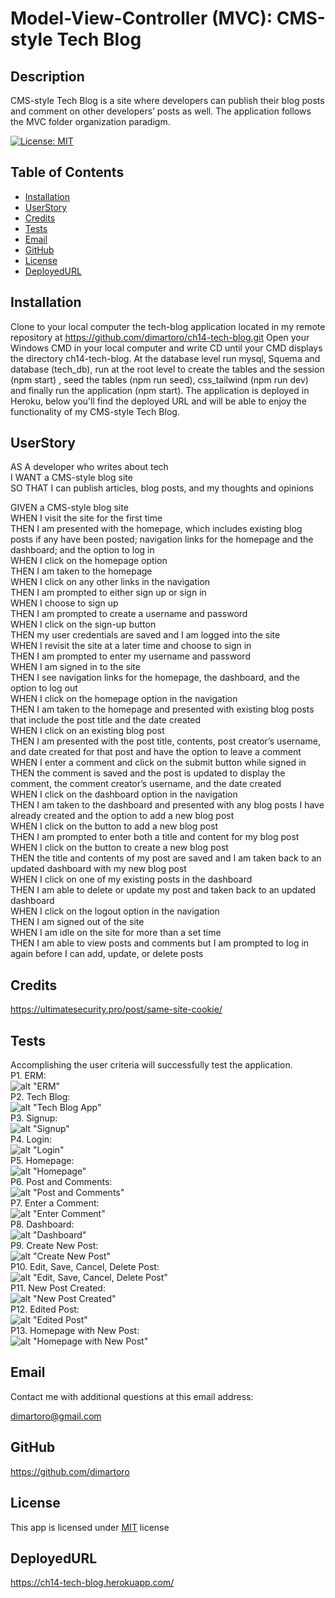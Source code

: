 
# Model-View-Controller (MVC): CMS-style Tech Blog

## Description
CMS-style Tech Blog is a site where developers can publish their blog posts and comment on other developers’ posts as well. The application follows the MVC folder organization paradigm.

  [![License: MIT](https://img.shields.io/badge/License-MIT-yellow.svg)](https://opensource.org/licenses/MIT)

## Table of Contents
- [Installation](#installation)
- [UserStory](#userstory)
- [Credits](#credits)
- [Tests](#tests)
- [Email](#email)
- [GitHub](#github)
- [License](#license)
- [DeployedURL](#deployedurl)

## Installation
Clone to your local computer the tech-blog application located in my remote repository at https://github.com/dimartoro/ch14-tech-blog.git Open your Windows CMD in your local computer and write CD until your CMD displays the directory ch14-tech-blog. At the database level run mysql, Squema and database (tech_db), run at the root level to create the tables and the session (npm start) , seed the tables (npm run seed), css_tailwind (npm run dev) and finally run the application (npm start). The application is deployed in Heroku, below you'll find the deployed URL and will be able to enjoy the functionality of my CMS-style Tech Blog.

## UserStory
AS A developer who writes about tech  
I WANT a CMS-style blog site  
SO THAT I can publish articles, blog posts, and my thoughts and opinions   
  
GIVEN a CMS-style blog site  
WHEN I visit the site for the first time  
THEN I am presented with the homepage, which includes existing blog posts if any have been posted;   navigation links for the homepage and the dashboard; and the option to log in  
WHEN I click on the homepage option  
THEN I am taken to the homepage  
WHEN I click on any other links in the navigation  
THEN I am prompted to either sign up or sign in  
WHEN I choose to sign up  
THEN I am prompted to create a username and password  
WHEN I click on the sign-up button  
THEN my user credentials are saved and I am logged into the site  
WHEN I revisit the site at a later time and choose to sign in  
THEN I am prompted to enter my username and password  
WHEN I am signed in to the site  
THEN I see navigation links for the homepage, the dashboard, and the option to log out  
WHEN I click on the homepage option in the navigation  
THEN I am taken to the homepage and presented with existing blog posts that include the post title   and the date created  
WHEN I click on an existing blog post  
THEN I am presented with the post title, contents, post creator’s username, and date created for   that post and have the option to leave a comment  
WHEN I enter a comment and click on the submit button while signed in  
THEN the comment is saved and the post is updated to display the comment, the comment creator’s   username, and the date created  
WHEN I click on the dashboard option in the navigation  
THEN I am taken to the dashboard and presented with any blog posts I have already created and the   option to add a new blog post  
WHEN I click on the button to add a new blog post  
THEN I am prompted to enter both a title and content for my blog post  
WHEN I click on the button to create a new blog post    
THEN the title and contents of my post are saved and I am taken back to an updated dashboard with my   new blog post  
WHEN I click on one of my existing posts in the dashboard  
THEN I am able to delete or update my post and taken back to an updated dashboard  
WHEN I click on the logout option in the navigation  
THEN I am signed out of the site  
WHEN I am idle on the site for more than a set time  
THEN I am able to view posts and comments but I am prompted to log in again before I can add,   update, or delete posts  


## Credits
https://ultimatesecurity.pro/post/same-site-cookie/

## Tests
Accomplishing the user criteria will successfully test the application.    
P1. ERM:  
![alt "ERM"](./public/images/ERM.png)    
P2. Tech Blog:    
![alt "Tech Blog App"](./public/images/Tech-Blog.png)  
P3. Signup:  
![alt "Signup"](./public/images/Signup.png)  
P4. Login:  
![alt "Login"](./public/images/Login.png)  
P5. Homepage:  
![alt "Homepage"](./public/images/Homepage.png)  
P6. Post and Comments:  
![alt "Post and Comments"](./public/images/Post%20and%20Comments%20-%20Add%20a%20Comment.png)  
P7. Enter a Comment:    
![alt "Enter Comment"](./public/images/Enter-Comment.png)  
P8. Dashboard:  
![alt "Dashboard"](./public/images/Dashboard.png)  
P9. Create New Post:  
![alt "Create New Post"](./public/images/Create-New%20Post.png)  
P10. Edit, Save, Cancel, Delete Post:  
![alt "Edit, Save, Cancel, Delete Post"](./public/images/Edit-Save-Cancel-Delete%20options.png)  
P11. New Post Created:  
![alt "New Post Created"](./public/images/Created-New-Post.png)  
P12. Edited Post:  
![alt "Edited Post"](./public/images/Edited-Post.png)  
P13. Homepage with New Post:  
![alt "Homepage with New Post"](./public/images/Homepage%20with%20new%20Post.png)    

## Email
Contact me with additional questions at this email address:

dimartoro@gmail.com

## GitHub
https://github.com/dimartoro

## License
This app is licensed under [MIT](https://choosealicense.com/licenses/mit/) license

## DeployedURL
https://ch14-tech-blog.herokuapp.com/


